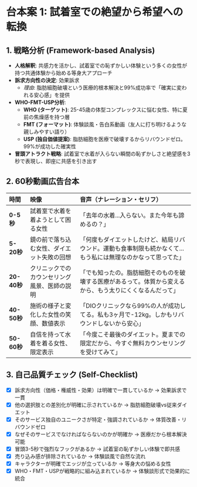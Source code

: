 # 台本案 1: 試着室での絶望から希望への転換

## 1. 戦略分析 (Framework-based Analysis)

* **人格解釈**: 共感力を活かし、試着室での恥ずかしい体験という多くの女性が持つ共通体験から始める等身大アプローチ
* **訴求方向性の決定**: 効果訴求
    * *理由*: 脂肪細胞破壊という医療的根本解決と99%成功率で「確実に変われる安心感」を提供
* **WHO-FMT-USP分析**:
    * **WHO (ターゲット)**: 25-45歳の体型コンプレックスに悩む女性、特に夏前の焦燥感を持つ層
    * **FMT (フォーマット)**: 体験談風・告白系動画（友人に打ち明けるような親しみやすい語り）
    * **USP (独自価値提案)**: 脂肪細胞を医療で破壊するからリバウンドゼロ。99%が成功した確実性
* **冒頭アトラクト戦略**: 試着室で水着が入らない瞬間の恥ずかしさと絶望感を3秒で表現し、即座に共感を引き出す

## 2. 60秒動画広告台本

| 時間      | 映像                               | 音声（ナレーション・セリフ）                               | 
| :-------- | :--------------------------------- | :--------------------------------------------------------- |
| **0-5秒** | 試着室で水着を着ようとして困る女性 | 「去年の水着...入らない。また今年も諦めるの？」 |
| **5-20秒**| 鏡の前で落ち込む女性、ダイエット失敗の回想 | 「何度もダイエットしたけど、結局リバウンド。運動も食事制限も続かなくて...もう私には無理なのかなって思ってた」 |
| **20-40秒**| クリニックでのカウンセリング風景、医師の説明 | 「でも知ったの。脂肪細胞そのものを破壊する医療があるって。体質から変えるから、もう太りにくくなるんだって」 |
| **40-50秒**| 施術の様子と変化した女性の笑顔、数値表示 | 「DIOクリニックなら99%の人が成功してる。私も3ヶ月で-12kg。しかもリバウンドしないから安心」 |
| **50-60秒**| 自信を持って水着を着る女性、限定表示 | 「今度こそ最後のダイエット。夏までの限定だから、今すぐ無料カウンセリングを受けてみて」 |

## 3. 自己品質チェック (Self-Checklist)

- [x] 訴求方向性（価格・権威性・効果）は明確で一貫しているか → 効果訴求で一貫
- [x] 他の選択肢との差別化が明確に示されているか → 脂肪細胞破壊vs従来ダイエット
- [x] そのサービス独自のユニークさが特定・強調されているか → 体質改善・リバウンドゼロ
- [x] なぜそのサービスでなければならないのかが明確か → 医療だから根本解決可能
- [x] 冒頭3-5秒で強烈なフックがあるか → 試着室の恥ずかしい体験で即共感
- [x] 売り込み感が排除されているか → 体験談風で自然な流れ
- [x] キャラクターが明確でエッジが立っているか → 等身大の悩める女性
- [x] WHO・FMT・USPが戦略的に組み込まれているか → 体験談形式で効果的に統合